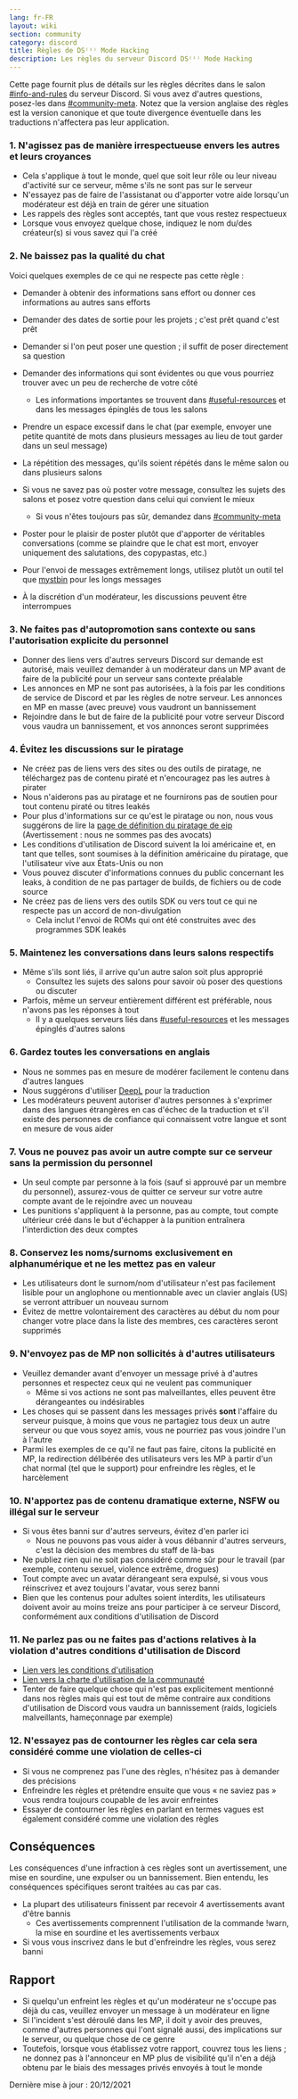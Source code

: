 ```yaml
---
lang: fr-FR
layout: wiki
section: community
category: discord
title: Règles de DS⁽ⁱ⁾ Mode Hacking
description: Les règles du serveur Discord DS⁽ⁱ⁾ Mode Hacking
---
```


Cette page fournit plus de détails sur les règles décrites dans le salon [#info-and-rules](https://discord.com/channels/283769550611152897/626620520330428436) du serveur Discord. Si vous avez d'autres questions, posez-les dans [#community-meta](https://discord.com/channels/283769550611152897/715651368391671919). Notez que la version anglaise des règles [](/community/discord-rules) est la version canonique et que toute divergence éventuelle dans les traductions n'affectera pas leur application.

### 1. N'agissez pas de manière irrespectueuse envers les autres et leurs croyances

- Cela s'applique à tout le monde, quel que soit leur rôle ou leur niveau d'activité sur ce serveur, même s'ils ne sont pas sur le serveur
- N'essayez pas de faire de l'assistanat ou d'apporter votre aide lorsqu'un modérateur est déjà en train de gérer une situation
- Les rappels des règles sont acceptés, tant que vous restez respectueux
- Lorsque vous envoyez quelque chose, indiquez le nom du/des créateur(s) si vous savez qui l'a créé

### 2. Ne baissez pas la qualité du chat

Voici quelques exemples de ce qui ne respecte pas cette règle :
- Demander à obtenir des informations sans effort ou donner ces informations au autres sans efforts
- Demander des dates de sortie pour les projets ; c'est prêt quand c'est prêt
- Demander si l'on peut poser une question ; il suffit de poser directement sa question
- Demander des informations qui sont évidentes ou que vous pourriez trouver avec un peu de recherche de votre côté
   - Les informations importantes se trouvent dans [#useful-resources](https://discord.com/channels/283769550611152897/638041441079263283) et dans les messages épinglés de tous les salons
- Prendre un espace excessif dans le chat (par exemple, envoyer une petite quantité de mots dans plusieurs messages au lieu de tout garder dans un seul message)
- La répétition des messages, qu'ils soient répétés dans le même salon ou dans plusieurs salons
 - Si vous ne savez pas où poster votre message, consultez les sujets des salons et posez votre question dans celui qui convient le mieux
   - Si vous n'êtes toujours pas sûr, demandez dans [#community-meta](https://discord.com/channels/283769550611152897/715651368391671919)
- Poster pour le plaisir de poster plutôt que d'apporter de véritables conversations (comme se plaindre que le chat est mort, envoyer uniquement des salutations, des copypastas, etc.)
- Pour l'envoi de messages extrêmement longs, utilisez plutôt un outil tel que [mystbin](https://mystb.in/) pour les longs messages

- À la discrétion d'un modérateur, les discussions peuvent être interrompues

### 3. Ne faites pas d'autopromotion sans contexte ou sans l'autorisation explicite du personnel

- Donner des liens vers d'autres serveurs Discord sur demande est autorisé, mais veuillez demander à un modérateur dans un MP avant de faire de la publicité pour un serveur sans contexte préalable
- Les annonces en MP ne sont pas autorisées, à la fois par les conditions de service de Discord et par les règles de notre serveur. Les annonces en MP en masse (avec preuve) vous vaudront un bannissement
- Rejoindre dans le but de faire de la publicité pour votre serveur Discord vous vaudra un bannissement, et vos annonces seront supprimées

### 4. Évitez les discussions sur le piratage

- Ne créez pas de liens vers des sites ou des outils de piratage, ne téléchargez pas de contenu piraté et n'encouragez pas les autres à pirater
- Nous n'aiderons pas au piratage et ne fournirons pas de soutien pour tout contenu piraté ou titres leakés
- Pour plus d'informations sur ce qu'est le piratage ou non, nous vous suggérons de lire la [page de définition du piratage de eip](https://3ds.eiphax.tech/piracy.html) (Avertissement : nous ne sommes pas des avocats)
- Les conditions d'utilisation de Discord suivent la loi américaine et, en tant que telles, sont soumises à la définition américaine du piratage, que l'utilisateur vive aux États-Unis ou non
- Vous pouvez discuter d'informations connues du public concernant les leaks, à condition de ne pas partager de builds, de fichiers ou de code source
- Ne créez pas de liens vers des outils SDK ou vers tout ce qui ne respecte pas un accord de non-divulgation
   - Cela inclut l'envoi de ROMs qui ont été construites avec des programmes SDK leakés

### 5. Maintenez les conversations dans leurs salons respectifs

- Même s'ils sont liés, il arrive qu'un autre salon soit plus approprié
   - Consultez les sujets des salons pour savoir où poser des questions ou discuter
- Parfois, même un serveur entièrement différent est préférable, nous n'avons pas les réponses à tout
   - Il y a quelques serveurs liés dans [#useful-resources](https://discord.com/channels/283769550611152897/638041441079263283) et les messages épinglés d'autres salons

### 6. Gardez toutes les conversations en anglais

- Nous ne sommes pas en mesure de modérer facilement le contenu dans d'autres langues
- Nous suggérons d'utiliser [DeepL](https://www.deepl.com/translator) pour la traduction
- Les modérateurs peuvent autoriser d'autres personnes à s'exprimer dans des langues étrangères en cas d'échec de la traduction et s'il existe des personnes de confiance qui connaissent votre langue et sont en mesure de vous aider

### 7. Vous ne pouvez pas avoir un autre compte sur ce serveur sans la permission du personnel

- Un seul compte par personne à la fois (sauf si approuvé par un membre du personnel), assurez-vous de quitter ce serveur sur votre autre compte avant de le rejoindre avec un nouveau
- Les punitions s'appliquent à la personne, pas au compte, tout compte ultérieur créé dans le but d'échapper à la punition entraînera l'interdiction des deux comptes

### 8. Conservez les noms/surnoms exclusivement en alphanumérique et ne les mettez pas en valeur

- Les utilisateurs dont le surnom/nom d'utilisateur n'est pas facilement lisible pour un anglophone ou mentionnable avec un clavier anglais (US) se verront attribuer un nouveau surnom
- Évitez de mettre volontairement des caractères au début du nom pour changer votre place dans la liste des membres, ces caractères seront supprimés

### 9. N'envoyez pas de MP non sollicités à d'autres utilisateurs

- Veuillez demander avant d'envoyer un message privé à d'autres personnes et respectez ceux qui ne veulent pas communiquer
   - Même si vos actions ne sont pas malveillantes, elles peuvent être dérangeantes ou indésirables
- Les choses qui se passent dans les messages privés **sont** l'affaire du serveur puisque, à moins que vous ne partagiez tous deux un autre serveur ou que vous soyez amis, vous ne pourriez pas vous joindre l'un à l'autre
- Parmi les exemples de ce qu'il ne faut pas faire, citons la publicité en MP, la redirection délibérée des utilisateurs vers les MP à partir d'un chat normal (tel que le support) pour enfreindre les règles, et le harcèlement


### 10. N'apportez pas de contenu dramatique externe, NSFW ou illégal sur le serveur

- Si vous êtes banni sur d'autres serveurs, évitez d'en parler ici
   - Nous ne pouvons pas vous aider à vous débannir d'autres serveurs, c'est la décision des membres du staff de là-bas
- Ne publiez rien qui ne soit pas considéré comme sûr pour le travail (par exemple, contenu sexuel, violence extrême, drogues)
- Tout compte avec un avatar dérangeant sera expulsé, si vous vous réinscrivez et avez toujours l'avatar, vous serez banni
- Bien que les contenus pour adultes soient interdits, les utilisateurs doivent avoir au moins treize ans pour participer à ce serveur Discord, conformément aux conditions d'utilisation de Discord

### 11. Ne parlez pas ou ne faites pas d'actions relatives à la violation d'autres conditions d'utilisation de Discord

- [Lien vers les conditions d'utilisation](https://discord.com/terms)
- [Lien vers la charte d'utilisation de la communauté](https://discord.com/guidelines)
- Tenter de faire quelque chose qui n'est pas explicitement mentionné dans nos règles mais qui est tout de même contraire aux conditions d'utilisation de Discord vous vaudra un bannissement (raids, logiciels malveillants, hameçonnage par exemple)

### 12. N'essayez pas de contourner les règles car cela sera considéré comme une violation de celles-ci

- Si vous ne comprenez pas l'une des règles, n'hésitez pas à demander des précisions
- Enfreindre les règles et prétendre ensuite que vous « ne saviez pas » vous rendra toujours coupable de les avoir enfreintes
- Essayer de contourner les règles en parlant en termes vagues est également considéré comme une violation des règles

## Conséquences

Les conséquences d'une infraction à ces règles sont un avertissement, une mise en sourdine, une expulser ou un bannissement. Bien entendu, les conséquences spécifiques seront traitées au cas par cas.
- La plupart des utilisateurs finissent par recevoir 4 avertissements avant d'être bannis
   - Ces avertissements comprennent l'utilisation de la commande !warn, la mise en sourdine et les avertissements verbaux
- Si vous vous inscrivez dans le but d'enfreindre les règles, vous serez banni

## Rapport

- Si quelqu'un enfreint les règles et qu'un modérateur ne s'occupe pas déjà du cas, veuillez envoyer un message à un modérateur en ligne
- Si l'incident s'est déroulé dans les MP, il doit y avoir des preuves, comme d'autres personnes qui l'ont signalé aussi, des implications sur le serveur, ou quelque chose de ce genre
- Toutefois, lorsque vous établissez votre rapport, couvrez tous les liens ; ne donnez pas à l'annonceur en MP plus de visibilité qu'il n'en a déjà obtenu par le biais des messages privés envoyés à tout le monde


Dernière mise à jour : 20/12/2021
